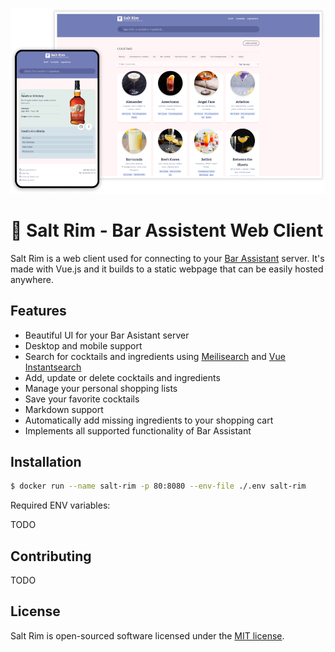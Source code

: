<p align="center">
    <a href="https://karlomikus.com" target="_blank"><img width="700" src="art/hero.png" alt="Logo"></a>
</p>

# 🍹 Salt Rim - Bar Assistent Web Client

Salt Rim is a web client used for connecting to your [Bar Assistant](https://github.com/karlomikus/bar-assistant) server. It's made with Vue.js and it builds to a static webpage that can be easily hosted anywhere.

## Features

- Beautiful UI for your Bar Asistant server
- Desktop and mobile support
- Search for cocktails and ingredients using [Meilisearch](https://www.meilisearch.com/) and [Vue Instantsearch](https://www.algolia.com/doc/guides/building-search-ui/what-is-instantsearch/vue/)
- Add, update or delete cocktails and ingredients
- Manage your personal shopping lists
- Save your favorite cocktails
- Markdown support
- Automatically add missing ingredients to your shopping cart
- Implements all supported functionality of Bar Assistant

## Installation

``` bash
$ docker run --name salt-rim -p 80:8080 --env-file ./.env salt-rim
```

Required ENV variables:

TODO

## Contributing

TODO

## License

Salt Rim is open-sourced software licensed under the [MIT license](https://opensource.org/licenses/MIT).
